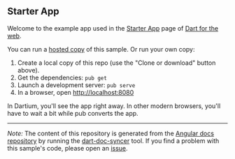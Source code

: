## Starter App

Welcome to the example app used in the
[Starter App](https://webdev.dartlang.org/angular/tutorial/toh-pt0) page
of [Dart for the web](https://webdev.dartlang.org).

You can run a [hosted copy](https://webdev.dartlang.org/examples/toh-0) of this
sample. Or run your own copy:

1. Create a local copy of this repo (use the "Clone or download" button above).
2. Get the dependencies: `pub get`
3. Launch a development server: `pub serve`
4. In a browser, open [http://localhost:8080](http://localhost:8080)

In Dartium, you'll see the app right away. In other modern browsers,
you'll have to wait a bit while pub converts the app.

---

*Note:* The content of this repository is generated from the
[Angular docs repository][docs repo] by running the
[dart-doc-syncer](//github.com/dart-lang/dart-doc-syncer) tool.
If you find a problem with this sample's code, please open an [issue][].

[docs repo]: //github.com/dart-lang/site-webdev/tree/master/examples/ng/doc/toh-0
[issue]: //github.com/dart-lang/site-webdev/issues/new?title=examples/ng/doc/toh-0
